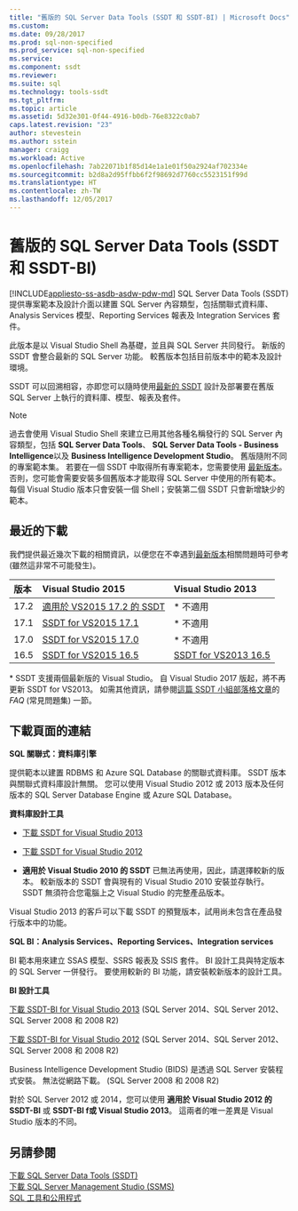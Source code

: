 ```yaml
---
title: "舊版的 SQL Server Data Tools (SSDT 和 SSDT-BI) | Microsoft Docs"
ms.custom: 
ms.date: 09/28/2017
ms.prod: sql-non-specified
ms.prod_service: sql-non-specified
ms.service: 
ms.component: ssdt
ms.reviewer: 
ms.suite: sql
ms.technology: tools-ssdt
ms.tgt_pltfrm: 
ms.topic: article
ms.assetid: 5d32e301-0f44-4916-b0db-76e8322c0ab7
caps.latest.revision: "23"
author: stevestein
ms.author: sstein
manager: craigg
ms.workload: Active
ms.openlocfilehash: 7ab22071b1f85d14e1a1e01f50a2924af702334e
ms.sourcegitcommit: b2d8a2d95ffbb6f2f98692d7760cc5523151f99d
ms.translationtype: HT
ms.contentlocale: zh-TW
ms.lasthandoff: 12/05/2017
---
```

# <a name="previous-releases-of-sql-server-data-tools-ssdt-and-ssdt-bi"></a>舊版的 SQL Server Data Tools (SSDT 和 SSDT-BI)
[!INCLUDE[appliesto-ss-asdb-asdw-pdw-md](../includes/appliesto-ss-asdb-asdw-pdw-md.md)] SQL Server Data Tools (SSDT) 提供專案範本及設計介面以建置 SQL Server 內容類型，包括關聯式資料庫、Analysis Services 模型、Reporting Services 報表及 Integration Services 套件。  
  
此版本是以 Visual Studio Shell 為基礎，並且與 SQL Server 共同發行。 新版的 SSDT 會整合最新的 SQL Server 功能。 較舊版本包括目前版本中的範本及設計環境。  
  
SSDT 可以回溯相容，亦即您可以隨時使用[最新的 SSDT](download-sql-server-data-tools-ssdt.md) 設計及部署要在舊版 SQL Server 上執行的資料庫、模型、報表及套件。  
  
> [!NOTE]  
> 過去會使用 Visual Studio Shell 來建立已用其他各種名稱發行的 SQL Server 內容類型，包括 **SQL Server Data Tools**、 **SQL Server Data Tools - Business Intelligence**以及 **Business Intelligence Development Studio**。 舊版隨附不同的專案範本集。 若要在一個 SSDT 中取得所有專案範本，您需要使用 [最新版本](download-sql-server-data-tools-ssdt.md)。 否則，您可能會需要安裝多個舊版本才能取得 SQL Server 中使用的所有範本。  每個 Visual Studio 版本只會安裝一個 Shell；安裝第二個 SSDT 只會新增缺少的範本。  

## <a name="recent-downloads"></a>最近的下載

我們提供最近幾次下載的相關資訊，以便您在不幸遇到[最新版本](download-sql-server-data-tools-ssdt.md)相關問題時可參考 (雖然這非常不可能發生)。 

|版本| Visual Studio 2015|Visual Studio 2013|
|:---|:---|:---|
|17.2|[適用於 VS2015 17.2 的 SSDT](https://go.microsoft.com/fwlink/?linkid=852922)| \* 不適用|
|17.1|[SSDT for VS2015 17.1](https://go.microsoft.com/fwlink/?linkid=849393)| \* 不適用|
|17.0|[SSDT for VS2015 17.0](https://go.microsoft.com/fwlink/?linkid=846626)| \* 不適用|
|16.5|[SSDT for VS2015 16.5](https://go.microsoft.com/fwlink/?LinkID=832313)|[SSDT for VS2013 16.5](https://go.microsoft.com/fwlink/?LinkID=832308)|

\* SSDT 支援兩個最新版的 Visual Studio。 自 Visual Studio 2017 版起，將不再更新 SSDT for VS2013。 如需其他資訊，請參閱[這篇 SSDT 小組部落格文章](https://blogs.msdn.microsoft.com/ssdt/2017/03/10/sql-server-data-tools-17-0-rc-and-ssdt-in-vs2017/)的 *FAQ* (常見問題集) 一節。

  
## <a name="links-to-download-pages"></a>下載頁面的連結 
**SQL 關聯式：資料庫引擎**  
  
提供範本以建置 RDBMS 和 Azure SQL Database 的關聯式資料庫。 SSDT 版本與關聯式資料庫設計無關。 您可以使用 Visual Studio 2012 或 2013 版本及任何版本的 SQL Server Database Engine 或 Azure SQL Database。  
  
**資料庫設計工具**  
  
-   [下載 SSDT for Visual Studio 2013](https://msdn.microsoft.com/dn864412)  
  
-   [下載 SSDT for Visual Studio 2012](https://msdn.microsoft.com/jj650015)  
  
-   **適用於 Visual Studio 2010 的 SSDT** 已無法再使用，因此，請選擇較新的版本。 較新版本的 SSDT 會與現有的 Visual Studio 2010 安裝並存執行。 SSDT 無須符合您電腦上之 Visual Studio 的完整產品版本。  
  
Visual Studio 2013 的客戶可以下載 SSDT 的預覽版本，試用尚未包含在產品發行版本中的功能。  
  
**SQL BI：Analysis Services、Reporting Services、Integration services**  
  
BI 範本用來建立 SSAS 模型、SSRS 報表及 SSIS 套件。 BI 設計工具與特定版本的 SQL Server 一併發行。 要使用較新的 BI 功能，請安裝較新版本的設計工具。  
  
**BI 設計工具**  
  
[下載 SSDT-BI for Visual Studio 2013](https://www.microsoft.com/download/details.aspx?id=42313) (SQL Server 2014、SQL Server 2012、SQL Server 2008 和 2008 R2)  
  
[下載 SSDT-BI for Visual Studio 2012](https://www.microsoft.com/download/details.aspx?id=36843) (SQL Server 2014、SQL Server 2012、SQL Server 2008 和 2008 R2)  
  
Business Intelligence Development Studio (BIDS) 是透過 SQL Server 安裝程式安裝。 無法從網路下載。 (SQL Server 2008 和 2008 R2)  
  
對於 SQL Server 2012 或 2014，您可以使用 **適用於 Visual Studio 2012 的 SSDT-BI** 或 **SSDT-BI f或 Visual Studio 2013**。 這兩者的唯一差異是 Visual Studio 版本的不同。  
  
## <a name="see-also"></a>另請參閱  
[下載 SQL Server Data Tools &#40;SSDT&#41;](../ssdt/download-sql-server-data-tools-ssdt.md)  
[下載 SQL Server Management Studio &#40;SSMS&#41;](../ssms/download-sql-server-management-studio-ssms.md)  
[SQL 工具和公用程式](../tools/overview-sql-tools.md)
